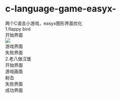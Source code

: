 # c-language-game-easyx-
两个C语言小游戏，easyx图形界面优化<br>
1.flappy bird<br>
开始界面<br>
![](https://github.com/dejavudejavu/c-language-game-easyx-/raw/master/截屏/1.png)  
游戏界面<br>
失败界面<br>
2.老八做汉堡<br>
开始界面<br>
游戏画面<br>
射击<br>
失败界面<br>
成功界面<br>
